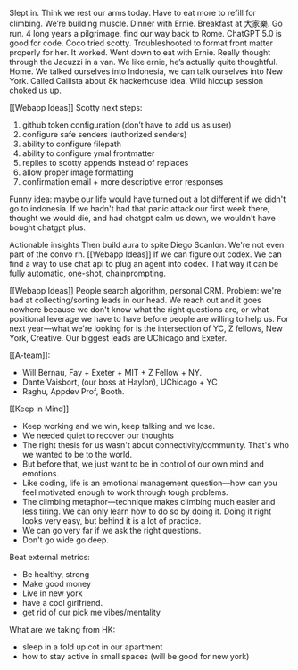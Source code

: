 Slept in. Think we rest our arms today. Have to eat more to refill for climbing. We’re building muscle. Dinner with Ernie. Breakfast at 大家樂. Go run. 4 long years a pilgrimage, find our way back to Rome. ChatGPT 5.0 is good for code. Coco tried scotty. Troubleshooted to format front matter properly for her. It worked. Went down to eat with Ernie. Really thought through the Jacuzzi in a van. We like ernie, he’s actually quite thoughtful. Home. We talked ourselves into Indonesia, we can talk ourselves into New York. Called Callista about 8k hackerhouse idea. Wild hiccup session choked us up.

[[Webapp Ideas]] Scotty next steps: 
1. github token configuration (don’t have to add us as user)
2. configure safe senders (authorized senders)
3. ability to configure filepath
4. ability to configure ymal frontmatter
5. replies to scotty appends instead of replaces
6. allow proper image formatting
7. confirmation email + more descriptive error responses 

Funny idea: maybe our life would have turned out a lot different if we didn't go to indonesia. If we hadn't had that panic attack our first week there, thought we would die, and had chatgpt calm us down, we wouldn't have bought chatgpt plus. 

Actionable insights
Then build aura to spite Diego Scanlon. 
We're not even part of the convo rn.
[[Webapp Ideas]] If we can figure out codex. We can find a way to use chat api to plug an agent into codex. That way it can be fully automatic, one-shot, chainprompting.

[[Webapp Ideas]] People search algorithm, personal CRM. Problem: we're bad at collecting/sorting leads in our head. We reach out and it goes nowhere because we don't know what the right questions are, or what positional leverage we have to have before people are willing to help us. For next year—what we're looking for is the intersection of YC, Z fellows, New York, Creative. Our biggest leads are UChicago and Exeter. 

[[A-team]]: 
- Will Bernau, Fay + Exeter + MIT + Z Fellow + NY.
- Dante Vaisbort, (our boss at Haylon), UChicago + YC
- Raghu, Appdev Prof, Booth.

[[Keep in Mind]]
- Keep working and we win, keep talking and we lose.
- We needed quiet to recover our thoughts
- The right thesis for us wasn't about connectivity/community. That's who we wanted to be to the world. 
- But before that, we just want to be in control of our own mind and emotions.
- Like coding, life is an emotional management question—how can you feel motivated enough to work through tough problems. 
- The climbing metaphor—technique makes climbing much easier and less tiring. We can only learn how to do so by doing it. Doing it right looks very easy, but behind it is a lot of practice.
- We can go very far if we ask the right questions.
- Don't go wide go deep.

Beat external metrics:
- Be healthy, strong
- Make good money
- Live in new york
- have a cool girlfriend.
- get rid of our pick me vibes/mentality

What are we taking from HK:
- sleep in a fold up cot in our apartment
- how to stay active in small spaces (will be good for new york)
